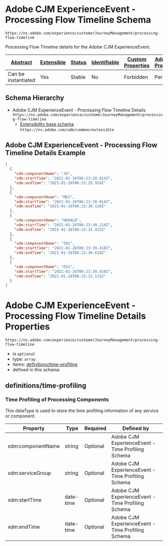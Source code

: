 
# Adobe CJM ExperienceEvent - Processing Flow Timeline Schema

```
https://ns.adobe.com/experience/customerJourneyManagement/processing-flow-timeline
```

Processing Flow Timeline details for the Adobe CJM ExperienceEvent.

| [Abstract](../../../../abstract.md) | [Extensible](../../../../extensions.md) | [Status](../../../../status.md) | [Identifiable](../../../../id.md) | [Custom Properties](../../../../extensions.md) | [Additional Properties](../../../../extensions.md) | Defined In |
|-------------------------------------|-----------------------------------------|---------------------------------|-----------------------------------|------------------------------------------------|----------------------------------------------------|------------|
| Can be instantiated | Yes | Stable | No | Forbidden | Permitted | [adobe/experience/customerJourneyManagement/processing-flow-timeline.schema.json](adobe/experience/customerJourneyManagement/processing-flow-timeline.schema.json) |
## Schema Hierarchy

* Adobe CJM ExperienceEvent - Processing Flow Timeline Details `https://ns.adobe.com/experience/customerJourneyManagement/processing-flow-timeline`
  * [Extensibility base schema](../../../datatypes/extensible.schema.md) `https://ns.adobe.com/xdm/common/extensible`


## Adobe CJM ExperienceEvent - Processing Flow Timeline Details Example
```json
[
  {
    "xdm:componentName": "JO",
    "xdm:startTime": "2021-01-26T06:23:28.914Z",
    "xdm:endTime": "2021-01-26T06:23:29.924Z"
  },
  {
    "xdm:componentName": "MES",
    "xdm:startTime": "2021-01-26T06:23:30.014Z",
    "xdm:endTime": "2021-01-26T06:23:30.110Z"
  },
  {
    "xdm:componentName": "HERALD",
    "xdm:startTime": "2021-01-26T06:23:30.210Z",
    "xdm:endTime": "2021-01-26T06:23:31.415Z"
  },
  {
    "xdm:componentName": "SDS",
    "xdm:startTime": "2021-01-26T06:23:30.410Z",
    "xdm:endTime": "2021-01-26T06:23:30.610Z"
  },
  {
    "xdm:componentName": "ESS",
    "xdm:startTime": "2021-01-26T06:23:30.810Z",
    "xdm:endTime": "2021-01-26T06:23:32.115Z"
  }
]
```

# Adobe CJM ExperienceEvent - Processing Flow Timeline Details Properties

`https://ns.adobe.com/experience/customerJourneyManagement/processing-flow-timeline`
* is `optional`
* type: `array`
* items: [definitions/time-profiling](#definitionstime-profiling)
* defined in this schema

## definitions/time-profiling
### Time Profiling of Processing Components 

This dataType is used to store the time profiling information of any service or component.

| Property | Type | Required | Defined by |
|----------|------|----------|------------|
| xdm:componentName | string | Optional | Adobe CJM ExperienceEvent - Time Profiling Schema |
| xdm:serviceGroup | string | Optional | Adobe CJM ExperienceEvent - Time Profiling Schema |
| xdm:startTime | date-time | Optional | Adobe CJM ExperienceEvent - Time Profiling Schema |
| xdm:endTime | date-time | Optional | Adobe CJM ExperienceEvent - Time Profiling Schema |


